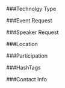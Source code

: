 ###Technolgy Type

###Event Request

###Speaker Request

###Location

###Participation


###HashTags

###Contact Info
